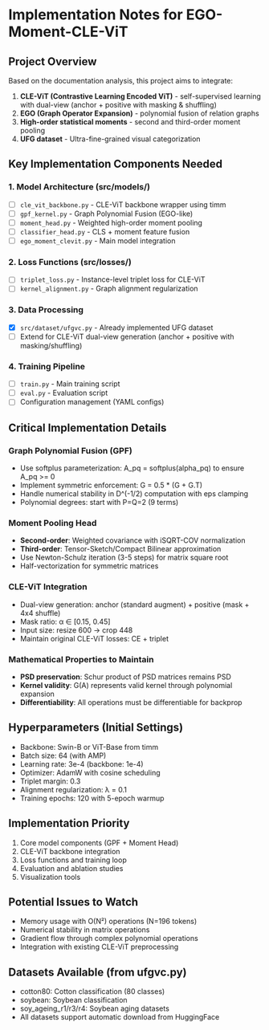 # Implementation Notes for EGO-Moment-CLE-ViT

## Project Overview
Based on the documentation analysis, this project aims to integrate:
1. **CLE-ViT (Contrastive Learning Encoded ViT)** - self-supervised learning with dual-view (anchor + positive with masking & shuffling)
2. **EGO (Graph Operator Expansion)** - polynomial fusion of relation graphs 
3. **High-order statistical moments** - second and third-order moment pooling
4. **UFG dataset** - Ultra-fine-grained visual categorization

## Key Implementation Components Needed

### 1. Model Architecture (src/models/)
- [ ] `cle_vit_backbone.py` - CLE-ViT backbone wrapper using timm
- [ ] `gpf_kernel.py` - Graph Polynomial Fusion (EGO-like) 
- [ ] `moment_head.py` - Weighted high-order moment pooling
- [ ] `classifier_head.py` - CLS + moment feature fusion
- [ ] `ego_moment_clevit.py` - Main model integration

### 2. Loss Functions (src/losses/)
- [ ] `triplet_loss.py` - Instance-level triplet loss for CLE-ViT
- [ ] `kernel_alignment.py` - Graph alignment regularization

### 3. Data Processing 
- [x] `src/dataset/ufgvc.py` - Already implemented UFG dataset
- [ ] Extend for CLE-ViT dual-view generation (anchor + positive with masking/shuffling)

### 4. Training Pipeline
- [ ] `train.py` - Main training script
- [ ] `eval.py` - Evaluation script
- [ ] Configuration management (YAML configs)

## Critical Implementation Details

### Graph Polynomial Fusion (GPF)
- Use softplus parameterization: A_pq = softplus(alpha_pq) to ensure A_pq >= 0
- Implement symmetric enforcement: G = 0.5 * (G + G.T) 
- Handle numerical stability in D^(-1/2) computation with eps clamping
- Polynomial degrees: start with P=Q=2 (9 terms)

### Moment Pooling Head
- **Second-order**: Weighted covariance with iSQRT-COV normalization
- **Third-order**: Tensor-Sketch/Compact Bilinear approximation 
- Use Newton-Schulz iteration (3-5 steps) for matrix square root
- Half-vectorization for symmetric matrices

### CLE-ViT Integration
- Dual-view generation: anchor (standard augment) + positive (mask + 4x4 shuffle)
- Mask ratio: α ∈ [0.15, 0.45] 
- Input size: resize 600 → crop 448
- Maintain original CLE-ViT losses: CE + triplet

### Mathematical Properties to Maintain
- **PSD preservation**: Schur product of PSD matrices remains PSD
- **Kernel validity**: G(A) represents valid kernel through polynomial expansion
- **Differentiability**: All operations must be differentiable for backprop

## Hyperparameters (Initial Settings)
- Backbone: Swin-B or ViT-Base from timm
- Batch size: 64 (with AMP)
- Learning rate: 3e-4 (backbone: 1e-4)
- Optimizer: AdamW with cosine scheduling
- Triplet margin: 0.3
- Alignment regularization: λ = 0.1
- Training epochs: 120 with 5-epoch warmup

## Implementation Priority
1. Core model components (GPF + Moment Head)
2. CLE-ViT backbone integration 
3. Loss functions and training loop
4. Evaluation and ablation studies
5. Visualization tools

## Potential Issues to Watch
- Memory usage with O(N²) operations (N=196 tokens)
- Numerical stability in matrix operations
- Gradient flow through complex polynomial operations
- Integration with existing CLE-ViT preprocessing

## Datasets Available (from ufgvc.py)
- cotton80: Cotton classification (80 classes)  
- soybean: Soybean classification
- soy_ageing_r1/r3/r4: Soybean aging datasets
- All datasets support automatic download from HuggingFace